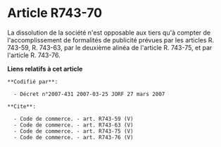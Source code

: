 # Article R743-70

La dissolution de la société n'est opposable aux tiers qu'à compter de l'accomplissement de formalités de publicité prévues
par les articles R. 743-59, R. 743-63, par le deuxième alinéa de l'article R. 743-75, et par l'article R. 743-76.

**Liens relatifs à cet article**

	**Codifié par**:

	  - Décret n°2007-431 2007-03-25 JORF 27 mars 2007

	**Cite**:

	  - Code de commerce. - art. R743-59 (V)
	  - Code de commerce. - art. R743-63 (V)
	  - Code de commerce. - art. R743-75 (V)
	  - Code de commerce. - art. R743-76 (V)
